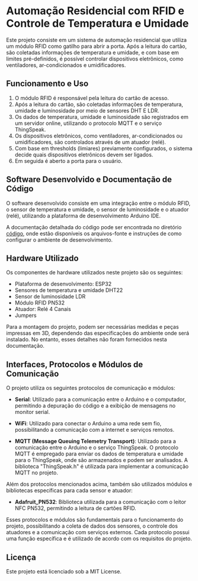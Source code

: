 # Automação Residencial com RFID e Controle de Temperatura e Umidade

Este projeto consiste em um sistema de automação residencial que utiliza um módulo RFID como gatilho para abrir a porta. Após a leitura do cartão, são coletadas informações de temperatura e umidade, e com base em limites pré-definidos, é possível controlar dispositivos eletrônicos, como ventiladores, ar-condicionados e umidificadores.

## Funcionamento e Uso

1. O módulo RFID é responsável pela leitura do cartão de acesso.
2. Após a leitura do cartão, são coletadas informações de temperatura, umidade e luminosidade por meio de sensores DHT E LDR.
3. Os dados de temperatura, umidade e luminosidade são registrados em um servidor online, utilizando o protocolo MQTT e o serviço ThingSpeak.
4. Os dispositivos eletrônicos, como ventiladores, ar-condicionados ou umidificadores, são controlados através de um atuador (relé).
5. Com base em thresholds (limiares) previamente configurados, o sistema decide quais dispositivos eletrônicos devem ser ligados.
6. Em seguida é aberto a porta para o usuário.

## Software Desenvolvido e Documentação de Código

O software desenvolvido consiste em uma integração entre o módulo RFID, o sensor de temperatura e umidade, o sensor de luminosidade e o atuador (relé), utilizando a plataforma de desenvolvimento Arduino IDE.

A documentação detalhada do código pode ser encontrada no diretório [código](./codigo), onde estão disponíveis os arquivos-fonte e instruções de como configurar o ambiente de desenvolvimento.

## Hardware Utilizado

Os componentes de hardware utilizados neste projeto são os seguintes:

- Plataforma de desenvolvimento: ESP32
- Sensores de temperatura e umidade DHT22
- Sensor de luminosidade LDR 
- Módulo RFID PN532
- Atuador: Relé 4 Canais
- Jumpers

Para a montagem do projeto, podem ser necessárias medidas e peças impressas em 3D, dependendo das especificações do ambiente onde será instalado. No entanto, esses detalhes não foram fornecidos nesta documentação.

## Interfaces, Protocolos e Módulos de Comunicação

O projeto utiliza os seguintes protocolos de comunicação e módulos:

- **Serial**: Utilizado para a comunicação entre o Arduino e o computador, permitindo a depuração do código e a exibição de mensagens no monitor serial.

- **WiFi**: Utilizado para conectar o Arduino a uma rede sem fio, possibilitando a comunicação com a internet e serviços remotos.

- **MQTT (Message Queuing Telemetry Transport)**: Utilizado para a comunicação entre o Arduino e o serviço ThingSpeak. O protocolo MQTT é empregado para enviar os dados de temperatura e umidade para o ThingSpeak, onde são armazenados e podem ser analisados. A biblioteca "ThingSpeak.h" é utilizada para implementar a comunicação MQTT no projeto.

Além dos protocolos mencionados acima, também são utilizados módulos e bibliotecas específicas para cada sensor e atuador:

- **Adafruit_PN532**: Biblioteca utilizada para a comunicação com o leitor NFC PN532, permitindo a leitura de cartões RFID.

Esses protocolos e módulos são fundamentais para o funcionamento do projeto, possibilitando a coleta de dados dos sensores, o controle dos atuadores e a comunicação com serviços externos. Cada protocolo possui uma função específica e é utilizado de acordo com os requisitos do projeto.

## Licença

Este projeto está licenciado sob a MIT License.
